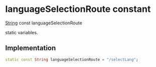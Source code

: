 


# languageSelectionRoute constant







[String](https://api.flutter.dev/flutter/dart-core/String-class.html) const languageSelectionRoute
  




<p>static variables.</p>



## Implementation

```dart
static const String languageSelectionRoute = "/selectLang";
```







